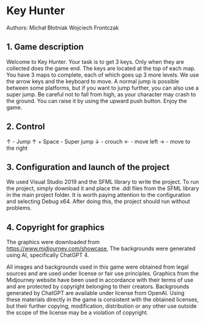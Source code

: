 # Key Hunter

Authors:
Michał Błotniak
Wojciech Frontczak

## 1. Game description
Welcome to Key Hunter. Your task is to get 3 keys. Only when they are collected does the game end. The keys are located at the top of each map. You have 3 maps to complete, each of which goes up 3 more levels. We use the arrow keys and the keyboard to move. A normal jump is possible between some platforms, but if you want to jump further, you can also use a super jump. Be careful not to fall from high, as your character may crash to the ground. You can raise it by using the upward push button.
Enjoy the game.

## 2. Control
↑ - Jump
↑ + Space - Super jump
↓ - crouch
← - move left
→ - move to the right

## 3. Configuration and launch of the project
We used Visual Studio 2019 and the SFML library to write the project. To run the project, simply download it and place the .ddl files from the SFML library in the main project folder. It is worth paying attention to the configuration and selecting Debug x64. After doing this, the project should run without problems.

## 4. Copyright for graphics
The graphics were downloaded from https://www.midjourney.com/showcase,
The backgrounds were generated using AI, specifically ChatGPT 4.

All images and backgrounds used in this game were obtained from legal sources and are used under license or fair use principles. Graphics from the Midjourney website have been used in accordance with their terms of use and are protected by copyright belonging to their creators. Backgrounds generated by ChatGPT are available under license from OpenAI. Using these materials directly in the game is consistent with the obtained licenses, but their further copying, modification, distribution or any other use outside the scope of the license may be a violation of copyright.

